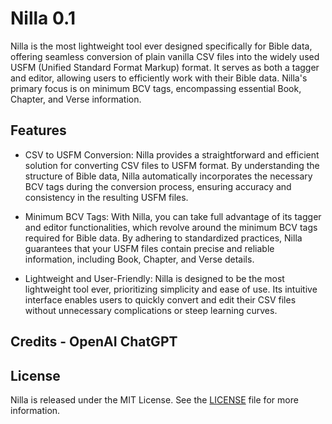 
# Nilla 0.1

Nilla is the most lightweight tool ever designed specifically for Bible data, offering seamless conversion of plain vanilla CSV files into the widely used USFM (Unified Standard Format Markup) format. It serves as both a tagger and editor, allowing users to efficiently work with their Bible data. Nilla's primary focus is on minimum BCV tags, encompassing essential Book, Chapter, and Verse information.

## Features

- CSV to USFM Conversion: Nilla provides a straightforward and efficient solution for converting CSV files to USFM format. By understanding the structure of Bible data, Nilla automatically incorporates the necessary BCV tags during the conversion process, ensuring accuracy and consistency in the resulting USFM files.

- Minimum BCV Tags: With Nilla, you can take full advantage of its tagger and editor functionalities, which revolve around the minimum BCV tags required for Bible data. By adhering to standardized practices, Nilla guarantees that your USFM files contain precise and reliable information, including Book, Chapter, and Verse details.

- Lightweight and User-Friendly: Nilla is designed to be the most lightweight tool ever, prioritizing simplicity and ease of use. Its intuitive interface enables users to quickly convert and edit their CSV files without unnecessary complications or steep learning curves.

## Credits - OpenAI ChatGPT

## License

Nilla is released under the MIT License. See the [LICENSE](LICENSE) file for more information.
